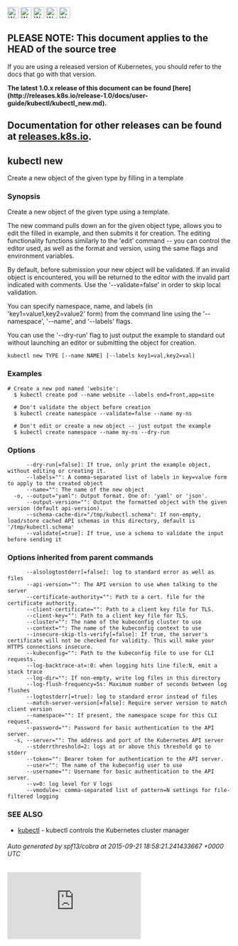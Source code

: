 <!-- BEGIN MUNGE: UNVERSIONED_WARNING -->

<!-- BEGIN STRIP_FOR_RELEASE -->

<img src="http://kubernetes.io/img/warning.png" alt="WARNING"
     width="25" height="25">
<img src="http://kubernetes.io/img/warning.png" alt="WARNING"
     width="25" height="25">
<img src="http://kubernetes.io/img/warning.png" alt="WARNING"
     width="25" height="25">
<img src="http://kubernetes.io/img/warning.png" alt="WARNING"
     width="25" height="25">
<img src="http://kubernetes.io/img/warning.png" alt="WARNING"
     width="25" height="25">

<h2>PLEASE NOTE: This document applies to the HEAD of the source tree</h2>

If you are using a released version of Kubernetes, you should
refer to the docs that go with that version.

<strong>
The latest 1.0.x release of this document can be found
[here](http://releases.k8s.io/release-1.0/docs/user-guide/kubectl/kubectl_new.md).

Documentation for other releases can be found at
[releases.k8s.io](http://releases.k8s.io).
</strong>
--

<!-- END STRIP_FOR_RELEASE -->

<!-- END MUNGE: UNVERSIONED_WARNING -->

## kubectl new

Create a new object of the given type by filling in a template

### Synopsis


Create a new object of the given type using a template.

The new command pulls down an for the given object type, allows you
to edit the filled in example, and then submits it for creation.  The
editing functionality functions similarly to the 'edit' command -- you
can control the editor used, as well as the format and version, using
the same flags and environment variables.

By default, before submission your new object will be validated.  If an
invalid object is encountered, you will be returned to the editor with the
invalid part indicated with comments.  Use the '--validate=false' in order
to skip local validation.

You can specify namespace, name, and labels (in 'key1=value1,key2=value2' form)
from the command line using the '--namespace', '--name', and '--labels' flags.

You can use the '--dry-run' flag to just output the example to standard out
without launching an editor or submitting the object for creation.


```
kubectl new TYPE [--name NAME] [--labels key1=val,key2=val]
```

### Examples

```
# Create a new pod named 'website':
  $ kubectl create pod --name website --labels end=front,app=site

  # Don't validate the object before creation
  $ kubectl create namespace --validate=false --name my-ns

  # Don't edit or create a new object -- just output the example
  $ kubectl create namespace --name my-ns --dry-run
```

### Options

```
      --dry-run[=false]: If true, only print the example object, without editing or creating it.
      --labels="": A comma-separated list of labels in key=value form to apply to the created object
      --name="": The name of the new object
  -o, --output="yaml": Output format. One of: 'yaml' or 'json'.
      --output-version="": Output the formatted object with the given version (default api-version).
      --schema-cache-dir="/tmp/kubectl.schema": If non-empty, load/store cached API schemas in this directory, default is '/tmp/kubectl.schema'
      --validate[=true]: If true, use a schema to validate the input before sending it
```

### Options inherited from parent commands

```
      --alsologtostderr[=false]: log to standard error as well as files
      --api-version="": The API version to use when talking to the server
      --certificate-authority="": Path to a cert. file for the certificate authority.
      --client-certificate="": Path to a client key file for TLS.
      --client-key="": Path to a client key file for TLS.
      --cluster="": The name of the kubeconfig cluster to use
      --context="": The name of the kubeconfig context to use
      --insecure-skip-tls-verify[=false]: If true, the server's certificate will not be checked for validity. This will make your HTTPS connections insecure.
      --kubeconfig="": Path to the kubeconfig file to use for CLI requests.
      --log-backtrace-at=:0: when logging hits line file:N, emit a stack trace
      --log-dir="": If non-empty, write log files in this directory
      --log-flush-frequency=5s: Maximum number of seconds between log flushes
      --logtostderr[=true]: log to standard error instead of files
      --match-server-version[=false]: Require server version to match client version
      --namespace="": If present, the namespace scope for this CLI request.
      --password="": Password for basic authentication to the API server.
  -s, --server="": The address and port of the Kubernetes API server
      --stderrthreshold=2: logs at or above this threshold go to stderr
      --token="": Bearer token for authentication to the API server.
      --user="": The name of the kubeconfig user to use
      --username="": Username for basic authentication to the API server.
      --v=0: log level for V logs
      --vmodule=: comma-separated list of pattern=N settings for file-filtered logging
```

### SEE ALSO

* [kubectl](kubectl.md)	 - kubectl controls the Kubernetes cluster manager

###### Auto generated by spf13/cobra at 2015-09-21 18:58:21.241433667 +0000 UTC

<!-- BEGIN MUNGE: GENERATED_ANALYTICS -->
[![Analytics](https://kubernetes-site.appspot.com/UA-36037335-10/GitHub/docs/user-guide/kubectl/kubectl_new.md?pixel)]()
<!-- END MUNGE: GENERATED_ANALYTICS -->

